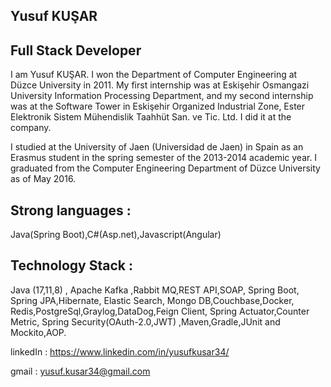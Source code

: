 ## Yusuf KUŞAR
## Full Stack Developer

I am Yusuf KUŞAR. I won the Department of Computer Engineering at Düzce University in 2011. My first internship was at Eskişehir Osmangazi University Information Processing Department, and my second internship was at the Software Tower in Eskişehir Organized Industrial Zone, Ester Elektronik Sistem Mühendislik Taahhüt San. ve Tic. Ltd. I did it at the company.

I studied at the University of Jaen (Universidad de Jaen) in Spain as an Erasmus student in the spring semester of the 2013-2014 academic year. I graduated from the Computer Engineering Department of Düzce University as of May 2016.

## Strong languages : 
Java(Spring Boot),C#(Asp.net),Javascript(Angular)

## Technology Stack : 
Java (17,11,8) , Apache Kafka ,Rabbit MQ,REST API,SOAP, Spring Boot, Spring JPA,Hibernate, Elastic Search, Mongo DB,Couchbase,Docker,
Redis,PostgreSql,Graylog,DataDog,Feign Client, Spring Actuator,Counter Metric, Spring Security(OAuth-2.0,JWT)
,Maven,Gradle,JUnit and Mockito,AOP.

linkedIn : https://www.linkedin.com/in/yusufkusar34/

gmail : yusuf.kusar34@gmail.com
